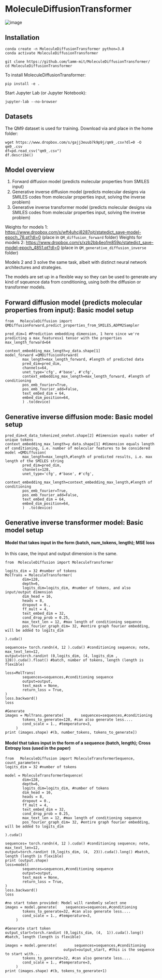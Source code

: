 # MoleculeDiffusionTransformer

![image](https://user-images.githubusercontent.com/101393859/230314630-120be040-f0ce-4239-b9f9-f0b1a39de0ab.png)

## Installation

```
conda create -n MoleculeDiffusionTransformer python=3.8
conda activate MoleculeDiffusionTransformer
```

```
git clone https://github.com/lamm-mit/MoleculeDiffusionTransformer/
cd MoleculeDiffusionTransformer
```
To install MoleculeDiffusionTransformer:
```
pip install -e .
```
Start Jupyter Lab (or Jupyter Notebook):
```
jupyter-lab --no-browser
```

## Datasets

The QM9 dataset is used for training. Download via and place in the home folder:

```
wget https://www.dropbox.com/s/gajj3euub7k9p9j/qm9_.csv?dl=0 -O qm9_.csv
df=pd.read_csv("qm9_.csv")
df.describe()
```

## Model overview

1. Forward diffusion model (predicts molecular properties from SMILES input)
2. Generative inverse diffusion model (predicts molecular designs via SMILES codes from molecular properties input, solving the inverse problem)
3. Generative inverse transformer model (predicts molecular designs via SMILES codes from molecular properties input, solving the inverse problem)

Weights for models 1: https://www.dropbox.com/s/wft4uhcj8287ojt/statedict_save-model-epoch_78.pt?dl=0 (place in ```QM_diffusion_forward``` folder)
Weights for models 2: https://www.dropbox.com/s/xzb2bb4eo1m859p/statedict_save-model-epoch_4851.pt?dl=0 (place in ```QM_generative_diffusion_inverse``` folder)


Models 2 and 3 solve the same task, albeit with distinct neural network architectures and strategies. 

The models are set up in a flexible way so they can be used to generate any kind of sqeuence data from conditioning, using both the diffusion or transformer models. 

## Forward diffusion model (predicts molecular properties from  input): Basic model setup 

```
from   MoleculeDiffusion import QMDiffusionForward,predict_properties_from_SMILES,ADPM2Sampler

pred_dim=1 #Prediction embedding dimension, 1 here since we're predicting a max_featuresx1 tensor with the properties
max_length_forward=64
 
context_embedding_max_length=y_data.shape[1]
model_forward =QMDiffusionForward( 
        max_length=max_length_forward, #length of predicted data
        pred_dim=pred_dim,
        channels=64,
        unet_type='cfg', #'base', #'cfg',
        context_embedding_max_length=max_length_forward, #length of conditioning 
        pos_emb_fourier=True,
        pos_emb_fourier_add=False,
        text_embed_dim = 64,
        embed_dim_position=64,
        ) .to(device)  
```

## Generative inverse diffusion mode: Basic model setup 

```
pred_dim=X_data_tokenized_onehot.shape[2] #dimension equals number of unique tokens
context_embedding_max_length=y_data.shape[1] #dimension equals length of conditioning, i.e. number of molecular features to be considered
model =QMDiffusion( 
        max_length=max_length,#length of predicted results, i.e. max length of the SMILES string
        pred_dim=pred_dim,
        channels=128,
        unet_type='cfg', #'base', #'cfg',
        context_embedding_max_length=context_embedding_max_length,#length of conditioning 
        pos_emb_fourier=True,
        pos_emb_fourier_add=False,
        text_embed_dim = 64,
        embed_dim_position=64,
        )  .to(device)  
```

## Generative inverse transformer model: Basic model setup 

#### Model that takes input in the form (batch, num_tokens, length); MSE loss

In this case, the input and output dimension is the same.
```
from  MoleculeDiffusion import MoleculeTransformer 

logits_dim = 32 #number of tokens
MolTrans = MoleculeTransformer(
        dim=128,
        depth=6,
        logits_dim=logits_dim, #number of tokens, and also input/output dimension
        dim_head = 16,
        heads = 8,
        dropout = 0.,
        ff_mult = 4,
        text_embed_dim = 32,
        cond_drop_prob = 0.25,
        max_text_len = 12, #max length of conditioning sequence
        pos_fourier_graph_dim= 32, #entire graph fourier embedding, will be added to logits_dim
        
).cuda()

sequences= torch.randn(4, 12 ).cuda() #conditioning sequence; note, max_text_len=12, 
output=torch.randint (0,logits_dim, (4, logits_dim , 128)).cuda().float() #batch, number of tokens, length (length is flexible)
 
loss=MolTrans(
        sequences=sequences,#conditioning sequence
        output=output,
        text_mask = None,
        return_loss = True,
)
loss.backward()
loss

#Generate
images = MolTrans.generate(        sequences=sequences,#conditioning
        tokens_to_generate=128, #can also generate less....
        cond_scale = 1., #temperature=3,  
     )  
print (images.shape) #(b, number_tokens, tokens_to_generate])
```

#### Model that takes input in the form of a sequence (batch, length); Cross Entropy loss (used in the paper)

```
from   MoleculeDiffusion import MoleculeTransformerSequence, count_parameters
logits_dim = 32 #number of tokens

model = MoleculeTransformerSequence(
        dim=128,
        depth=6,
        logits_dim=logits_dim, #number of tokens  
        dim_head = 16,
        heads = 8,
        dropout = 0.,
        ff_mult = 4,
        text_embed_dim = 32,
        cond_drop_prob = 0.25,
        max_text_len = 12, #max length of conditioning sequence
        pos_fourier_graph_dim= 32, #entire graph fourier embedding, will be added to logits_dim
              
).cuda()

sequences= torch.randn(4, 12 ).cuda() #conditioning sequence; note, max_text_len=12, 
output=torch.randint (0,logits_dim, (4,  23)).cuda().long() #batch, length (length is flexible)
print (output.shape)
loss=model(
        sequences=sequences,#conditioning sequence
        output=output,
        text_mask = None,
        return_loss = True,
)
loss.backward()
loss

#no start token provided: Model will randomly select one
images = model.generate(    sequences=sequences,#conditioning
        tokens_to_generate=32, #can also generate less....
        cond_scale = 1., #temperature=3,  
     )  
     
#Generate start token
output_start=torch.randint (0,logits_dim, (4,  1)).cuda().long() #batch, length (length is flexible)

images = model.generate(        sequences=sequences,#conditioning
                           output=output_start, #this is the sequence to start with...
        tokens_to_generate=32, #can also generate less....
        cond_scale = 1., #temperature=3,  
     )  
print (images.shape) #(b, tokens_to_generate+1) 
```
